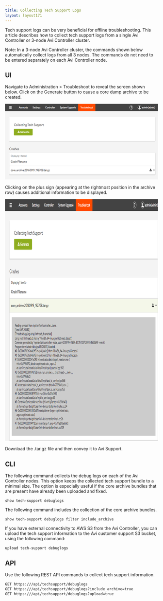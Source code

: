 ```yaml
---
title: Collecting Tech Support Logs
layout: layout171
---
```

Tech support logs can be very beneficial for offline troubleshooting. This article describes how to collect tech support logs from a single Avi Controller or 3-node Avi Controller cluster.

Note: In a 3-node Avi Controller cluster, the commands shown below automatically collect logs from all 3 nodes. The commands do not need to be entered separately on each Avi Controller node.

## UI

Navigate to Administration > Troubleshoot to reveal the screen shown below. Click on the Generate button to cause a core dump archive to be created.

<a href="img/Screen-Shot-2016-09-19-at-12.29.15-PM.png"><img class="aligncenter wp-image-18197" src="img/Screen-Shot-2016-09-19-at-12.29.15-PM.png" alt="Screen Shot 2016-09-19 at 12.29.15 PM" width="600" height="249"></a>

Clicking on the plus sign (appearing at the rightmost position in the archive row) causes additional information to be displayed.

<a href="img/Screen-Shot-2016-09-19-at-12.29.43-PM.png"><img class="alignnone size-full wp-image-18195" src="img/Screen-Shot-2016-09-19-at-12.29.43-PM.png" alt="Screen Shot 2016-09-19 at 12.29.43 PM" width="1000" height="796"></a>

Download the .tar.gz file and then convey it to Avi Support.

## CLI

The following command collects the debug logs on each of the Avi Controller nodes. This option keeps the collected tech support bundle to a minimal size. The option is especially useful if the core archive bundles that are present have already been uploaded and fixed.


<pre><code class="language-lua">show tech-support debuglogs</code></pre>  The following command includes the collection of the core archive bundles. 

<pre><code class="language-lua">show tech-support debuglogs filter include_archive</code></pre>  If you have external connectivity to AWS S3 from the Avi Controller, you can upload the tech support information to the Avi customer support S3 bucket, using the following command: 

<pre><code class="language-lua">upload tech-support debuglogs</code></pre>  

## API

Use the following REST API commands to collect tech support information.


<pre><code class="language-lua">GET https:///api/techsupport/debuglogs
GET https:///api/techsupport/debuglogs?include_archive=true
GET https:///api/techsupport/debuglogs?upload=true</code></pre>  